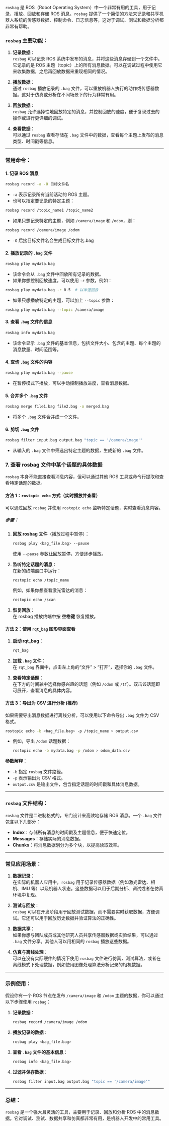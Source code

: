 `rosbag` 是 ROS（Robot Operating System）中一个非常有用的工具，用于记录、播放、回放和存储 ROS 消息。`rosbag` 提供了一个简便的方法来记录和共享机器人系统的传感器数据、控制命令、日志信息等，这对于调试、测试和数据分析都非常有帮助。

### `rosbag` 主要功能：
1. **记录数据**：  
   `rosbag` 可以记录 ROS 系统中发布的消息，并将这些消息存储到一个文件中。它记录的是 ROS 主题（topic）上的所有消息数据。可以在调试过程中使用它来收集数据，之后再回放数据来重现相同的情况。

2. **播放数据**：  
   通过 `rosbag` 播放记录的 `.bag` 文件，可以重放机器人执行的动作或传感器数据。这对于仿真或分析在不同场景下的行为非常有用。

3. **回放数据**：  
   `rosbag` 允许选择性地回放特定的消息，并控制回放的速度，便于复现过去的操作或进行更详细的调试。

4. **查看数据**：  
   可以通过 `rosbag` 查看存储在 `.bag` 文件中的数据，查看每个主题上发布的消息类型、时间戳等信息。

---

### 常用命令：

#### 1. **记录 ROS 消息**
```bash
rosbag record -a -O 目标文件名
```
- `-a` 表示记录所有当前活动的 ROS 主题。
- 也可以指定要记录的特定主题：
```bash
rosbag record /topic_name1 /topic_name2
```
- 如果只想记录特定的主题，例如 `/camera/image` 和 `/odom`，则：
```bash
rosbag record /camera/image /odom
```
- `-O` 后接目标文件名会生成目标文件名.bag

#### 2. **播放记录的 `.bag` 文件**
```bash
rosbag play mydata.bag
```
- 该命令会从 `.bag` 文件中回放所有记录的数据。
- 如果你想控制回放速度，可以使用 `-r` 参数，例如：
```bash
rosbag play mydata.bag -r 0.5  # 以半速回放
```
- 如果只想播放特定的主题，可以加上 `--topic` 参数：
```bash
rosbag play mydata.bag --topic /camera/image
```

#### 3. **查看 `.bag` 文件的信息**
```bash
rosbag info mydata.bag
```
- 该命令显示 `.bag` 文件的基本信息，包括文件大小、包含的主题、每个主题的消息数量、时间范围等。

#### 4. **查询 `.bag` 文件的内容**
```bash
rosbag play mydata.bag --pause
```
- 在暂停模式下播放，可以手动控制播放进度，查看消息数据。

#### 5. **合并多个 `.bag` 文件**
```bash
rosbag merge file1.bag file2.bag -o merged.bag
```
- 将多个 `.bag` 文件合并成一个文件。

#### 6. **剪切 `.bag` 文件**
```bash
rosbag filter input.bag output.bag "topic == '/camera/image'"
```
- 从输入的 `.bag` 文件中筛选出特定主题的数据，生成新的 `.bag` 文件。

### 7. **查看 rosbag 文件中某个话题的具体数据**
`rosbag` 本身不能直接查看消息内容，但可以通过其他 ROS 工具或命令行提取和查看特定话题的数据。

#### 方法 1：`rostopic echo` 方式（实时播放并查看）  
可以通过回放 `rosbag` 并使用 `rostopic echo` 监听特定话题，实时查看消息内容。

##### 步骤：
1. **回放 rosbag 文件**（播放过程中暂停）：  
   ```bash
   rosbag play <bag_file.bag> --pause
   ```
   使用 `--pause` 参数让回放暂停，方便逐步播放。

2. **监听特定话题的消息**：  
   在新的终端窗口中运行：
   ```bash
   rostopic echo /topic_name
   ```
   例如，如果你想查看激光雷达的消息：
   ```bash
   rostopic echo /scan
   ```

3. **恢复回放**：  
   在 rosbag 播放终端中按 **空格键** 恢复播放。

#### 方法 2：使用 `rqt_bag` 图形界面查看  

1. **启动 rqt_bag**：  
   ```bash
   rqt_bag
   ```

2. **加载 `.bag` 文件**：  
   在 `rqt_bag` 界面中，点击左上角的“文件” > “打开”，选择你的 `.bag` 文件。

3. **查看特定话题**：  
   在下方的时间轴中选择你感兴趣的话题（例如 `/odom` 或 `/tf`）。双击该话题即可展开，查看消息的具体内容。  


#### 方法 3：导出为 CSV 进行分析 (推荐) 
如果需要导出消息数据进行离线分析，可以使用以下命令导出 `.bag` 文件为 CSV 格式。

```bash
rostopic echo -b <bag_file.bag> -p /topic_name > output.csv
```
- 例如，导出 `/odom` 话题数据：
   ```bash
   rostopic echo -b mydata.bag -p /odom > odom_data.csv
   ```

**参数解释**：  
- `-b` 指定 `rosbag` 文件路径。  
- `-p` 表示输出为 CSV 格式。  
- `output.csv` 是输出文件，包含指定话题的时间戳和具体消息数据。

---

### `rosbag` 文件结构：
`rosbag` 文件是二进制格式的，专门设计来高效地存储 ROS 消息。一个 `.bag` 文件包含以下几部分：
- **Index**：存储所有消息的时间戳及主题信息，便于快速定位。
- **Messages**：存储实际的消息数据。
- **Chunks**：将消息数据划分为多个块，以提高读取效率。

---

### 常见应用场景：
1. **数据记录**：  
   在实际的机器人应用中，`rosbag` 用于记录传感器数据（例如激光雷达、相机、IMU 等）以及机器人状态。这些数据可以用于后期分析、调试或者在仿真环境中复现。

2. **测试与回放**：  
   `rosbag` 可以在开发阶段用于回放测试数据，而不需要实时获取数据，方便调试。它还可以用于回放历史数据并验证算法的正确性。

3. **数据共享**：  
   如果你想与团队成员或其他研究人员共享传感器数据或实验结果，可以通过 `.bag` 文件分享。其他人可以用相同的 `rosbag` 播放这些数据。

4. **仿真与离线处理**：  
   可以在没有实际硬件的情况下使用 `rosbag` 文件进行仿真，测试算法，或者在离线模式下处理数据，例如使用图像处理算法分析记录的相机数据。

---

### 示例使用：
假设你有一个 ROS 节点在发布 `/camera/image` 和 `/odom` 主题的数据，你可以通过以下步骤使用 `rosbag`：

1. **记录数据**：
   ```bash
   rosbag record /camera/image /odom
   ```

2. **播放记录的数据**：
   ```bash
   rosbag play <bag_file.bag>
   ```

3. **查看 `.bag` 文件的基本信息**：
   ```bash
   rosbag info <bag_file.bag>
   ```

4. **过滤并保存数据**：
   ```bash
   rosbag filter input.bag output.bag "topic == '/camera/image'"
   ```

---

### 总结：
`rosbag` 是一个强大且灵活的工具，主要用于记录、回放和分析 ROS 中的消息数据。它对调试、测试、数据共享和仿真都非常有用，是机器人开发中的常用工具。
